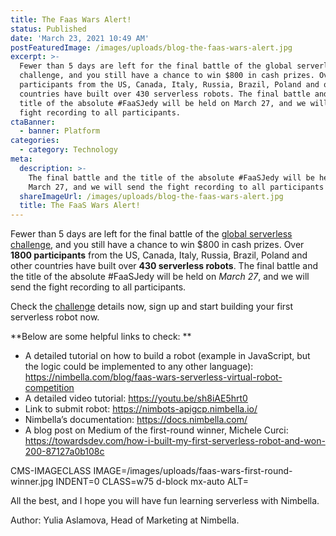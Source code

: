 ```yaml
---
title: The Faas Wars Alert!
status: Published
date: 'March 23, 2021 10:49 AM'
postFeaturedImage: /images/uploads/blog-the-faas-wars-alert.jpg
excerpt: >-
  Fewer than 5 days are left for the final battle of the global serverless
  challenge, and you still have a chance to win $800 in cash prizes. Over 1800
  participants from the US, Canada, Italy, Russia, Brazil, Poland and other
  countries have built over 430 serverless robots. The final battle and the
  title of the absolute #FaaSJedy will be held on March 27, and we will send the
  fight recording to all participants. 
ctaBanner:
  - banner: Platform
categories:
  - category: Technology
meta:
  description: >-
    The final battle and the title of the absolute #FaaSJedy will be held on
    March 27, and we will send the fight recording to all participants ✔
  shareImageUrl: /images/uploads/blog-the-faas-wars-alert.jpg
  title: The FaaS Wars Alert!
---
```

Fewer than 5 days are left for the final battle of the [global serverless challenge](http://faaswars.nimbella.com/), and you still have a chance to win $800 in cash prizes. Over **1800 participants** from the US, Canada, Italy, Russia, Brazil, Poland and other countries have built over **430 serverless robots**. The final battle and the title of the absolute #FaaSJedy will be held on _March 27_, and we will send the fight recording to all participants. 

 

Check the [challenge](http://faaswars.nimbella.com/) details now, sign up and start building your first serverless robot now. 

 

**Below are some helpful links to check: **

* A detailed tutorial on how to build a robot (example in JavaScript, but the logic could be implemented to any other language): https://nimbella.com/blog/faas-wars-serverless-virtual-robot-competition
* A detailed video tutorial: https://youtu.be/sh8iAE5hrt0
* Link to submit robot: https://nimbots-apigcp.nimbella.io/
* Nimbella’s documentation: https://docs.nimbella.com/
* A blog post on Medium of the first-round winner, Michele Curci: https://towardsdev.com/how-i-built-my-first-serverless-robot-and-won-200-87127a0b108c

 

CMS-IMAGECLASS IMAGE=/images/uploads/faas-wars-first-round-winner.jpg INDENT=0 CLASS=w75 d-block mx-auto ALT=

 

All the best, and I hope you will have fun learning serverless with Nimbella. 

Author: Yulia Aslamova, Head of Marketing at Nimbella.
